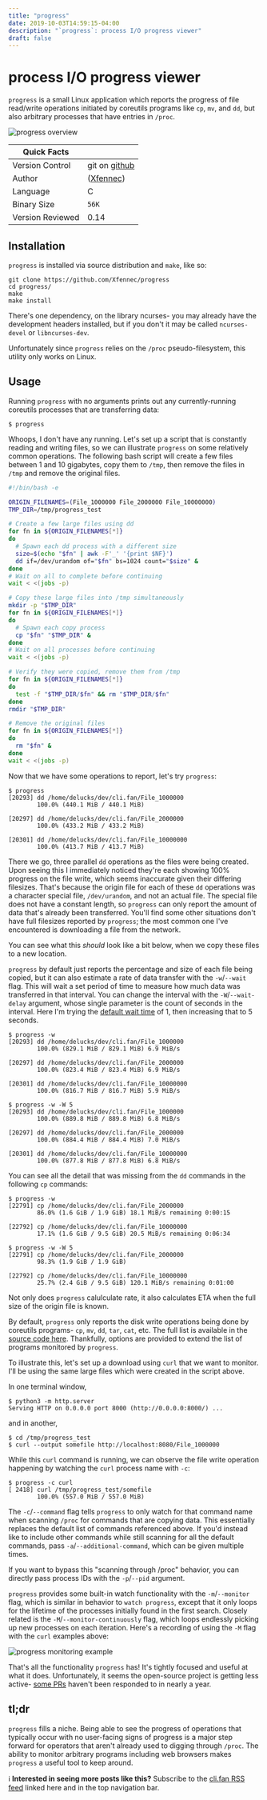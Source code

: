 ```yaml
---
title: "progress"
date: 2019-10-03T14:59:15-04:00
description: "`progress`: process I/O progress viewer"
draft: false
---
```


# process I/O progress viewer

`progress` is a small Linux application which reports the progress of file read/write operations initiated by coreutils programs like `cp`, `mv`, and `dd`, but also arbitrary processes that have entries in `/proc`.

![progress overview](/progress_main.svg)

| Quick Facts | |
| ---- | ----------- |
| Version Control | git on [github](https://github.com/Xfennec/progress) |
| Author | ([Xfennec](https://github.com/Xfennec)) |
| Language | C |
| Binary Size | `56K` |
| Version Reviewed | 0.14 |

## Installation

`progress` is installed via source distribution and `make`, like so:

```
git clone https://github.com/Xfennec/progress
cd progress/
make
make install
```

There's one dependency, on the library ncurses- you may already have the development headers installed, but if you don't it may be called `ncurses-devel` or `libncurses-dev`.

Unfortunately since `progress` relies on the `/proc` pseudo-filesystem, this utility only works on Linux.

## Usage

Running `progress` with no arguments prints out any currently-running coreutils processes that are transferring data:

```text
$ progress
```

Whoops, I don't have any running. Let's set up a script that is constantly reading and writing files, so we can illustrate `progress` on some relatively common operations. The following bash script will create a few files between 1 and 10 gigabytes, copy them to `/tmp`, then remove the files in `/tmp` and remove the original files.

```bash
#!/bin/bash -e

ORIGIN_FILENAMES=(File_1000000 File_2000000 File_10000000)
TMP_DIR=/tmp/progress_test

# Create a few large files using dd
for fn in ${ORIGIN_FILENAMES[*]}
do
  # Spawn each dd process with a different size
  size=$(echo "$fn" | awk -F'_' '{print $NF}')
  dd if=/dev/urandom of="$fn" bs=1024 count="$size" &
done
# Wait on all to complete before continuing
wait < <(jobs -p)

# Copy these large files into /tmp simultaneously
mkdir -p "$TMP_DIR" 
for fn in ${ORIGIN_FILENAMES[*]}
do
  # Spawn each copy process
  cp "$fn" "$TMP_DIR" &
done
# Wait on all processes before continuing
wait < <(jobs -p)

# Verify they were copied, remove them from /tmp
for fn in ${ORIGIN_FILENAMES[*]}
do
  test -f "$TMP_DIR/$fn" && rm "$TMP_DIR/$fn"
done
rmdir "$TMP_DIR"

# Remove the original files
for fn in ${ORIGIN_FILENAMES[*]}
do
  rm "$fn" &
done
wait < <(jobs -p)
```


Now that we have some operations to report, let's try `progress`:

```
$ progress
[20293] dd /home/delucks/dev/cli.fan/File_1000000
        100.0% (440.1 MiB / 440.1 MiB)

[20297] dd /home/delucks/dev/cli.fan/File_2000000
        100.0% (433.2 MiB / 433.2 MiB)

[20301] dd /home/delucks/dev/cli.fan/File_10000000
        100.0% (413.7 MiB / 413.7 MiB)

```

There we go, three parallel `dd` operations as the files were being created. Upon seeing this I immediately noticed they're each showing 100% progress on the file write, which seems inaccurate given their differing filesizes. That's because the origin file for each of these `dd` operations was a character special file, `/dev/urandom`, and not an actual file. The special file does not have a constant length, so `progress` can only report the amount of data that's already been transferred. You'll find some other situations don't have full filesizes reported by `progress`; the most common one I've encountered is downloading a file from the network.

You can see what this _should_ look like a bit below, when we copy these files to a new location.

`progress` by default just reports the percentage and size of each file being copied, but it can also estimate a rate of data transfer with the `-w`/`--wait` flag. This will wait a set period of time to measure how much data was transferred in that interval. You can change the interval with the `-W`/`--wait-delay` argument, whose single parameter is the count of seconds in the interval. Here I'm trying the [default wait time](https://github.com/Xfennec/progress/blob/master/progress.c#L84) of 1, then increasing that to 5 seconds.

```
$ progress -w
[20293] dd /home/delucks/dev/cli.fan/File_1000000
        100.0% (829.1 MiB / 829.1 MiB) 6.9 MiB/s

[20297] dd /home/delucks/dev/cli.fan/File_2000000
        100.0% (823.4 MiB / 823.4 MiB) 6.9 MiB/s

[20301] dd /home/delucks/dev/cli.fan/File_10000000
        100.0% (816.7 MiB / 816.7 MiB) 5.9 MiB/s

$ progress -w -W 5
[20293] dd /home/delucks/dev/cli.fan/File_1000000
        100.0% (889.8 MiB / 889.8 MiB) 6.8 MiB/s

[20297] dd /home/delucks/dev/cli.fan/File_2000000
        100.0% (884.4 MiB / 884.4 MiB) 7.0 MiB/s

[20301] dd /home/delucks/dev/cli.fan/File_10000000
        100.0% (877.8 MiB / 877.8 MiB) 6.8 MiB/s

```

You can see all the detail that was missing from the `dd` commands in the following `cp` commands:

```
$ progress -w
[22791] cp /home/delucks/dev/cli.fan/File_2000000
        86.0% (1.6 GiB / 1.9 GiB) 18.1 MiB/s remaining 0:00:15

[22792] cp /home/delucks/dev/cli.fan/File_10000000
        17.1% (1.6 GiB / 9.5 GiB) 20.5 MiB/s remaining 0:06:34

$ progress -w -W 5
[22791] cp /home/delucks/dev/cli.fan/File_2000000
        98.3% (1.9 GiB / 1.9 GiB)

[22792] cp /home/delucks/dev/cli.fan/File_10000000
        25.7% (2.4 GiB / 9.5 GiB) 120.1 MiB/s remaining 0:01:00

```

Not only does `progress` calulculate rate, it also calculates ETA when the full size of the origin file is known.

By default, `progress` only reports the disk write operations being done by coreutils programs- `cp`, `mv`, `dd`, `tar`, `cat`, etc. The full list is available in the [source code here](https://github.com/Xfennec/progress/blob/master/progress.c#L60). Thankfully, options are provided to extend the list of programs monitored by `progress`.

To illustrate this, let's set up a download using `curl` that we want to monitor. I'll be using the same large files which were created in the script above.

In one terminal window,

```
$ python3 -m http.server
Serving HTTP on 0.0.0.0 port 8000 (http://0.0.0.0:8000/) ...
```

and in another,

```
$ cd /tmp/progress_test
$ curl --output somefile http://localhost:8080/File_1000000
```

While this `curl` command is running, we can observe the file write operation happening by watching the `curl` process name with `-c`:

```
$ progress -c curl
[ 2418] curl /tmp/progress_test/somefile
        100.0% (557.0 MiB / 557.0 MiB)

```

The `-c`/`--command` flag tells `progress` to only watch for that command name when scanning `/proc` for commands that are copying data. This essentially replaces the default list of commands referenced above. If you'd instead like to include other commands while still scanning for all the default commands, pass `-a`/`--additional-command`, which can be given multiple times.

If you want to bypass this "scanning through /proc" behavior, you can directly pass process IDs with the `-p`/`--pid` argument.

`progress` provides some built-in watch functionality with the `-m`/`--monitor` flag, which is similar in behavior to `watch progress`, except that it only loops for the lifetime of the processes initially found in the first search. Closely related is the `-M`/`--monitor-continuously` flag, which loops endlessly picking up new processes on each iteration. Here's a recording of using the `-M` flag with the `curl` examples above:

![progress monitoring example](/progress_monitor.svg)

That's all the functionality `progress` has! It's tightly focused and useful at what it does. Unfortunately, it seems the open-source project is getting less active- [some PRs](https://github.com/Xfennec/progress/pull/121) haven't been responded to in nearly a year.

## tl;dr

`progress` fills a niche. Being able to see the progress of operations that typically occur with no user-facing signs of progress is a major step forward for operators that aren't already used to digging through `/proc`. The ability to monitor arbitrary programs including web browsers makes `progress` a useful tool to keep around.

:information_source: **Interested in seeing more posts like this?** Subscribe to the [cli.fan RSS feed](/posts/index.xml) linked here and in the top navigation bar.
